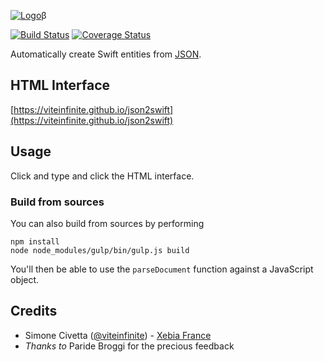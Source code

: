 [![Logo](http://viteinfinite.github.io/json2swift/images/logo.svg)]()β

[![Build Status](https://travis-ci.org/viteinfinite/json2swift.svg?branch=master)](https://travis-ci.org/viteinfinite/json2swift)
[![Coverage Status](https://coveralls.io/repos/github/viteinfinite/json2swift/badge.svg?branch=master)](https://coveralls.io/github/viteinfinite/json2swift?branch=master)

Automatically create Swift entities from [JSON](http://www.json.org).

## HTML Interface
[https://viteinfinite.github.io/json2swift](https://viteinfinite.github.io/json2swift)

## Usage
Click and type and click the HTML interface.

### Build from sources
You can also build from sources by performing
```
npm install
node node_modules/gulp/bin/gulp.js build
```
You'll then be able to use the `parseDocument` function against a JavaScript object.

## Credits

- Simone Civetta ([@viteinfinite](https://twitter.com/viteinfinite)) - [Xebia France](httsp://xebia.fr)
- _Thanks to_ Paride Broggi for the precious feedback
